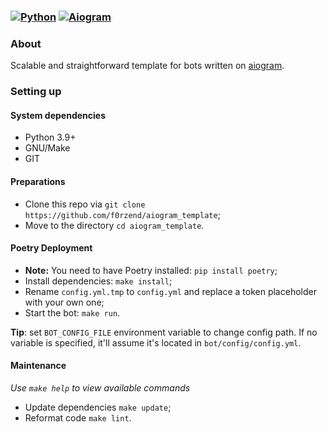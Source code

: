 ### [![Python](https://img.shields.io/badge/Python-3.9%2B-blue)](https://www.python.org/downloads/)  [![Aiogram](https://img.shields.io/badge/aiogram-2.12-blue)](https://pypi.org/project/aiogram/) 

### About
Scalable and straightforward template for bots written on [aiogram](https://github.com/aiogram/aiogram).

### Setting up

#### System dependencies
- Python 3.9+
- GNU/Make 
- GIT

#### Preparations
- Clone this repo via `git clone https://github.com/f0rzend/aiogram_template`;
- Move to the directory `cd aiogram_template`.

#### Poetry Deployment
- **Note:** You need to have Poetry installed: `pip install poetry`;
- Install dependencies: `make install`;
- Rename `config.yml.tmp` to `config.yml` and replace a token placeholder with your own one;
- Start the bot: `make run`.

**Tip**: set `BOT_CONFIG_FILE` environment variable to change config path. If no variable is specified, it'll assume it's located in `bot/config/config.yml`.


#### Maintenance
*Use `make help` to view available commands*

- Update dependencies `make update`;
- Reformat code `make lint`.
